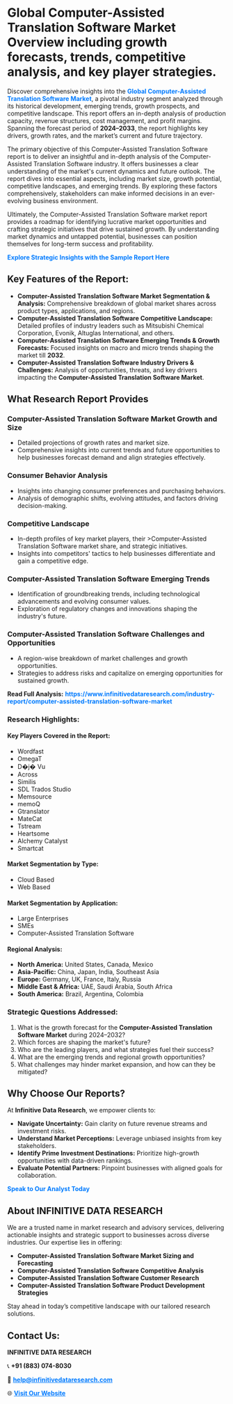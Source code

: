 <h1>Global Computer-Assisted Translation Software Market Overview including growth forecasts, trends, competitive analysis, and key player strategies.</h1>
<p>
Discover comprehensive insights into the 
<a href="https://www.infinitivedataresearch.com/industry-report/computer-assisted-translation-software-market" rel="dofollow" style="color: #007BFF; text-decoration: none;"><strong>Global Computer-Assisted Translation Software Market</strong></a>, a pivotal industry segment analyzed through its historical development, emerging trends, growth prospects, and competitive landscape. This report offers an in-depth analysis of production capacity, revenue structures, cost management, and profit margins. Spanning the forecast period of <strong>2024–2033</strong>, the report highlights key drivers, growth rates, and the market’s current and future trajectory.
</p>
<p>
The primary objective of this Computer-Assisted Translation Software report is to deliver an insightful and in-depth analysis of the Computer-Assisted Translation Software industry. It offers businesses a clear understanding of the market's current dynamics and future outlook. The report dives into essential aspects, including market size, growth potential, competitive landscapes, and emerging trends. By exploring these factors comprehensively, stakeholders can make informed decisions in an ever-evolving business environment.
</p>
<p>
Ultimately, the Computer-Assisted Translation Software market report provides a roadmap for identifying lucrative market opportunities and crafting strategic initiatives that drive sustained growth. By understanding market dynamics and untapped potential, businesses can position themselves for long-term success and profitability.
</p>
<p>
<a href="https://www.infinitivedataresearch.com/request-sample/reportId=110290" style="color: #007BFF; text-decoration: none;"><strong>Explore Strategic Insights with the Sample Report Here</strong></a>
</p>

<h2>Key Features of the Report:</h2>
<ul>
<li><strong>Computer-Assisted Translation Software Market Segmentation & Analysis:</strong> Comprehensive breakdown of global market shares across product types, applications, and regions.</li>
<li><strong>Computer-Assisted Translation Software Competitive Landscape:</strong> Detailed profiles of industry leaders such as Mitsubishi Chemical Corporation, Evonik, Altuglas International, and others.</li>
<li><strong>Computer-Assisted Translation Software Emerging Trends & Growth Forecasts:</strong> Focused insights on macro and micro trends shaping the market till <strong>2032</strong>.</li>
<li><strong>Computer-Assisted Translation Software Industry Drivers & Challenges:</strong> Analysis of opportunities, threats, and key drivers impacting the <strong>Computer-Assisted Translation Software Market</strong>.</li>
</ul>

<h2>What Research Report Provides</h2>
<h3>Computer-Assisted Translation Software Market Growth and Size</h3>
<ul>
<li>Detailed projections of growth rates and market size.</li>
<li>Comprehensive insights into current trends and future opportunities to help businesses forecast demand and align strategies effectively.</li>
</ul>

<h3>Consumer Behavior Analysis</h3>
<ul>
<li>Insights into changing consumer preferences and purchasing behaviors.</li>
<li>Analysis of demographic shifts, evolving attitudes, and factors driving decision-making.</li>
</ul>

<h3>Competitive Landscape</h3>
<ul>
<li>In-depth profiles of key market players, their >Computer-Assisted Translation Software market share, and strategic initiatives.</li>
<li>Insights into competitors' tactics to help businesses differentiate and gain a competitive edge.</li>
</ul>

<h3>Computer-Assisted Translation Software Emerging Trends</h3>
<ul>
<li>Identification of groundbreaking trends, including technological advancements and evolving consumer values.</li>
<li>Exploration of regulatory changes and innovations shaping the industry's future.</li>
</ul>

<h3>Computer-Assisted Translation Software Challenges and Opportunities</h3>
<ul>
<li>A region-wise breakdown of market challenges and growth opportunities.</li>
<li>Strategies to address risks and capitalize on emerging opportunities for sustained growth.</li>
</ul>
<p><strong>Read Full Analysis:</strong> <a href="https://www.infinitivedataresearch.com/industry-report/computer-assisted-translation-software-market" rel="dofollow" style="color: #007BFF; text-decoration: none;"><strong>https://www.infinitivedataresearch.com/industry-report/computer-assisted-translation-software-market</strong></a></p>
<h3>Research Highlights:</h3>
<h4>Key Players Covered in the Report:</h4>
<ul><li>Wordfast</li><li>OmegaT</li><li>D�j� Vu</li><li>Across</li><li>Similis</li><li>SDL Trados Studio</li><li>Memsource</li><li>memoQ</li><li>Gtranslator</li><li>MateCat</li><li>Tstream</li><li>Heartsome</li><li>Alchemy Catalyst</li><li>Smartcat</li></ul>
<h4>Market Segmentation by Type:</h4>
<ul><li>Cloud Based</li><li>Web Based</li></ul>
<h4>Market Segmentation by Application:</h4>
<ul><li>Large Enterprises</li><li>SMEs</li><li>Computer-Assisted Translation Software</li></ul>

<h4>Regional Analysis:</h4>
<ul>
<li><strong>North America:</strong> United States, Canada, Mexico</li>
<li><strong>Asia-Pacific:</strong> China, Japan, India, Southeast Asia</li>
<li><strong>Europe:</strong> Germany, UK, France, Italy, Russia</li>
<li><strong>Middle East & Africa:</strong> UAE, Saudi Arabia, South Africa</li>
<li><strong>South America:</strong> Brazil, Argentina, Colombia</li>
</ul>

<h3>Strategic Questions Addressed:</h3>
<ol>
<li>What is the growth forecast for the <strong>Computer-Assisted Translation Software Market</strong> during 2024–2032?</li>
<li>Which forces are shaping the market's future?</li>
<li>Who are the leading players, and what strategies fuel their success?</li>
<li>What are the emerging trends and regional growth opportunities?</li>
<li>What challenges may hinder market expansion, and how can they be mitigated?</li>
</ol>

<h2>Why Choose Our Reports?</h2>
<p>At <strong>Infinitive Data Research</strong>, we empower clients to:</p>
<ul>
<li><strong>Navigate Uncertainty:</strong> Gain clarity on future revenue streams and investment risks.</li>
<li><strong>Understand Market Perceptions:</strong> Leverage unbiased insights from key stakeholders.</li>
<li><strong>Identify Prime Investment Destinations:</strong> Prioritize high-growth opportunities with data-driven rankings.</li>
<li><strong>Evaluate Potential Partners:</strong> Pinpoint businesses with aligned goals for collaboration.</li>
</ul>
<p><a href="https://www.infinitivedataresearch.com/industry-report/computer-assisted-translation-software-market" rel="dofollow" style="color: #007BFF; text-decoration: none;"><strong>Speak to Our Analyst Today</strong></a></p>

<h2>About INFINITIVE DATA RESEARCH</h2>
<p>We are a trusted name in market research and advisory services, delivering actionable insights and strategic support to businesses across diverse industries. Our expertise lies in offering:</p>
<ul>
<li><strong>Computer-Assisted Translation Software Market Sizing and Forecasting</strong></li>
<li><strong>Computer-Assisted Translation Software Competitive Analysis</strong></li>
<li><strong>Computer-Assisted Translation Software Customer Research</strong></li>
<li><strong>Computer-Assisted Translation Software Product Development Strategies</strong></li>
</ul>
<p>Stay ahead in today’s competitive landscape with our tailored research solutions.</p>

<h2>Contact Us:</h2>
<p><strong>INFINITIVE DATA RESEARCH</strong></p>
<p>📞 <strong>+91 (883) 074-8030</strong></p>
<p>📧 <strong><a href="mailto:help@infinitivedataresearch.com" style="color: #007BFF;">help@infinitivedataresearch.com</a></strong></p>
<p>🌐 <strong><a href="https://www.infinitivedataresearch.com" rel="dofollow" style="color: #007BFF;">Visit Our Website</a></strong></p>